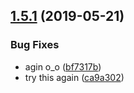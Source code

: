 ## [1.5.1](https://github.com/blackfalcon/travisreleasetest/compare/v1.5.0...v1.5.1) (2019-05-21)


### Bug Fixes

* agin o_o ([bf7317b](https://github.com/blackfalcon/travisreleasetest/commit/bf7317b))
* try this again ([ca9a302](https://github.com/blackfalcon/travisreleasetest/commit/ca9a302))
